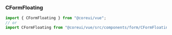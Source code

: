 ### CFormFloating

```jsx
import { CFormFloating } from "@coreui/vue";
// or
import CFormFloating from "@coreui/vue/src/components/form/CFormFloating";
```
